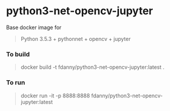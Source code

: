# python3-net-opencv-jupyter 

Base docker image for 

> Python 3.5.3 + pythonnet + opencv + jupyter

### To build

> docker build -t fdanny/python3-net-opencv-jupyter:latest .

### To run

> docker run -it -p 8888:8888 fdanny/python3-net-opencv-jupyter:latest

